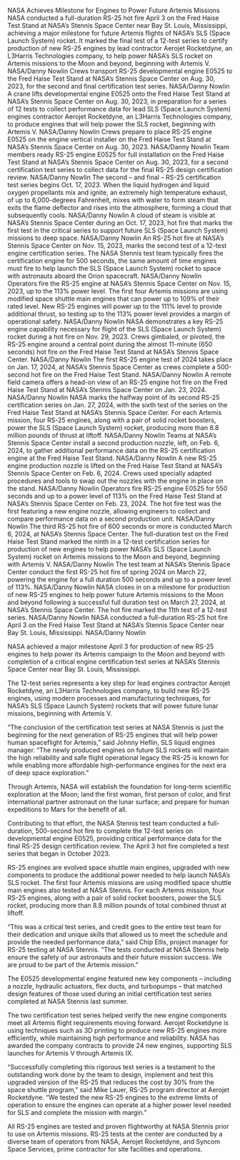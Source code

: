 NASA Achieves Milestone for Engines to Power Future Artemis Missions 
 NASA conducted a full-duration RS-25 hot fire April 3 on the Fred Haise Test Stand at NASA’s Stennis Space Center near Bay St. Louis, Mississippi, achieving a major milestone for future Artemis flights of NASA’s SLS (Space Launch System) rocket. It marked the final test of a 12-test series to certify production of new RS-25 engines by lead contractor Aerojet Rocketdyne, an L3Harris Technologies company, to help power NASA’s SLS rocket on Artemis missions to the Moon and beyond, beginning with Artemis V. NASA/Danny Nowlin Crews transport RS-25 developmental engine E0525 to the Fred Haise Test Stand at NASA’s Stennis Space Center on Aug. 30, 2023, for the second and final certification test series. NASA/Danny Nowlin A crane lifts developmental engine E0525 onto the Fred Haise Test Stand at NASA’s Stennis Space Center on Aug. 30, 2023, in preparation for a series of 12 tests to collect performance data for lead SLS (Space Launch System) engines contractor Aerojet Rocketdyne, an L3Harris Technologies company, to produce engines that will help power the SLS rocket, beginning with Artemis V. NASA/Danny Nowlin Crews prepare to place RS-25 engine E0525 on the engine vertical installer on the Fred Haise Test Stand at NASA’s Stennis Space Center on Aug. 30, 2023. NASA/Danny Nowlin Team members ready RS-25 engine E0525 for full installation on the Fred Haise Test Stand at NASA’s Stennis Space Center on Aug. 30, 2023, for a second certification test series to collect data for the final RS-25 design certification review. NASA/Danny Nowlin The second – and final – RS-25 certification test series begins Oct. 17, 2023. When the liquid hydrogen and liquid oxygen propellants mix and ignite, an extremely high temperature exhaust, of up to 6,000-degrees Fahrenheit, mixes with water to form steam that exits the flame deflector and rises into the atmosphere, forming a cloud that subsequently cools. NASA/Danny Nowlin A cloud of steam is visible at NASA’s Stennis Space Center during an Oct. 17, 2023, hot fire that marks the first test in the critical series to support future SLS (Space Launch System) missions to deep space. NASA/Danny Nowlin An RS-25 hot fire at NASA’s Stennis Space Center on Nov. 15, 2023, marks the second test of a 12-test engine certification series. The NASA Stennis test team typically fires the certification engine for 500 seconds, the same amount of time engines must fire to help launch the SLS (Space Launch System) rocket to space with astronauts aboard the Orion spacecraft. NASA/Danny Nowlin Operators fire the RS-25 engine at NASA’s Stennis Space Center on Nov. 15, 2023, up to the 113% power level. The first four Artemis missions are using modified space shuttle main engines that can power up to 109% of their rated level. New RS-25 engines will power up to the 111% level to provide additional thrust, so testing up to the 113% power level provides a margin of operational safety. NASA/Danny Nowlin NASA demonstrates a key RS-25 engine capability necessary for flight of the SLS (Space Launch System) rocket during a hot fire on Nov. 29, 2023. Crews gimbaled, or pivoted, the RS-25 engine around a central point during the almost 11-minute (650 seconds) hot fire on the Fred Haise Test Stand at NASA’s Stennis Space Center. NASA/Danny Nowlin The first RS-25 engine test of 2024 takes place on Jan. 17, 2024, at NASA’s Stennis Space Center as crews complete a 500-second hot fire on the Fred Haise Test Stand. NASA/Danny Nowlin A remote field camera offers a head-on view of an RS-25 engine hot fire on the Fred Haise Test Stand at NASA’s Stennis Space Center on Jan. 23, 2024. NASA/Danny Nowlin NASA marks the halfway point of its second RS-25 certification series on Jan. 27, 2024, with the sixth test of the series on the Fred Haise Test Stand at NASA’s Stennis Space Center. For each Artemis mission, four RS-25 engines, along with a pair of solid rocket boosters, power the SLS (Space Launch System) rocket, producing more than 8.8 million pounds of thrust at liftoff. NASA/Danny Nowlin Teams at NASA’s Stennis Space Center install a second production nozzle, left, on Feb. 6, 2024, to gather additional performance data on the RS-25 certification engine at the Fred Haise Test Stand. NASA/Danny Nowlin A new RS-25 engine production nozzle is lifted on the Fred Haise Test Stand at NASA’s Stennis Space Center on Feb. 6, 2024. Crews used specially adapted procedures and tools to swap out the nozzles with the engine in place on the stand. NASA/Danny Nowlin Operators fire RS-25 engine E0525 for 550 seconds and up to a power level of 113% on the Fred Haise Test Stand at NASA’s Stennis Space Center on Feb. 23, 2024. The hot fire test was the first featuring a new engine nozzle, allowing engineers to collect and compare performance data on a second production unit. NASA/Danny Nowlin The third RS-25 hot fire of 600 seconds or more is conducted March 6, 2024, at NASA’s Stennis Space Center. The full-duration test on the Fred Haise Test Stand marked the ninth in a 12-test certification series for production of new engines to help power NASA’s SLS (Space Launch System) rocket on Artemis missions to the Moon and beyond, beginning with Artemis V. NASA/Danny Nowlin The test team at NASA’s Stennis Space Center conduct the first RS-25 hot fire of spring 2024 on March 22, powering the engine for a full duration 500 seconds and up to a power level of 113%. NASA/Danny Nowlin NASA closes in on a milestone for production of new RS-25 engines to help power future Artemis missions to the Moon and beyond following a successful full duration test on March 27, 2024, at NASA’s Stennis Space Center. The hot fire marked the 11th test of a 12-test series. NASA/Danny Nowlin NASA conducted a full-duration RS-25 hot fire April 3 on the Fred Haise Test Stand at NASA’s Stennis Space Center near Bay St. Louis, Mississippi. NASA/Danny Nowlin

NASA achieved a major milestone April 3 for production of new RS-25 engines to help power its Artemis campaign to the Moon and beyond with completion of a critical engine certification test series at NASA’s Stennis Space Center near Bay St. Louis, Mississippi.

The 12-test series represents a key step for lead engines contractor Aerojet Rocketdyne, an L3Harris Technologies company, to build new RS-25 engines, using modern processes and manufacturing techniques, for NASA’s SLS (Space Launch System) rockets that will power future lunar missions, beginning with Artemis V.

“The conclusion of the certification test series at NASA Stennis is just the beginning for the next generation of RS-25 engines that will help power human spaceflight for Artemis,” said Johnny Heflin, SLS liquid engines manager. “The newly produced engines on future SLS rockets will maintain the high reliability and safe flight operational legacy the RS-25 is known for while enabling more affordable high-performance engines for the next era of deep space exploration.”

Through Artemis, NASA will establish the foundation for long-term scientific exploration at the Moon; land the first woman, first person of color, and first international partner astronaut on the lunar surface; and prepare for human expeditions to Mars for the benefit of all.

Contributing to that effort, the NASA Stennis test team conducted a full-duration, 500-second hot fire to complete the 12-test series on developmental engine E0525, providing critical performance data for the final RS-25 design certification review. The April 3 hot fire completed a test series that began in October 2023.

RS-25 engines are evolved space shuttle main engines, upgraded with new components to produce the additional power needed to help launch NASA’s SLS rocket. The first four Artemis missions are using modified space shuttle main engines also tested at NASA Stennis. For each Artemis mission, four RS-25 engines, along with a pair of solid rocket boosters, power the SLS rocket, producing more than 8.8 million pounds of total combined thrust at liftoff.

“This was a critical test series, and credit goes to the entire test team for their dedication and unique skills that allowed us to meet the schedule and provide the needed performance data,” said Chip Ellis, project manager for RS-25 testing at NASA Stennis. “The tests conducted at NASA Stennis help ensure the safety of our astronauts and their future mission success. We are proud to be part of the Artemis mission.”

The E0525 developmental engine featured new key components – including a nozzle, hydraulic actuators, flex ducts, and turbopumps – that matched design features of those used during an initial certification test series completed at NASA Stennis last summer.

The two certification test series helped verify the new engine components meet all Artemis flight requirements moving forward. Aerojet Rocketdyne is using techniques such as 3D printing to produce new RS-25 engines more efficiently, while maintaining high performance and reliability. NASA has awarded the company contracts to provide 24 new engines, supporting SLS launches for Artemis V through Artemis IX.

“Successfully completing this rigorous test series is a testament to the outstanding work done by the team to design, implement and test this upgraded version of the RS-25 that reduces the cost by 30% from the space shuttle program,” said Mike Lauer, RS-25 program director at Aerojet Rocketdyne. “We tested the new RS-25 engines to the extreme limits of operation to ensure the engines can operate at a higher power level needed for SLS and complete the mission with margin.”

All RS-25 engines are tested and proven flightworthy at NASA Stennis prior to use on Artemis missions. RS-25 tests at the center are conducted by a diverse team of operators from NASA, Aerojet Rocketdyne, and Syncom Space Services, prime contractor for site facilities and operations.
